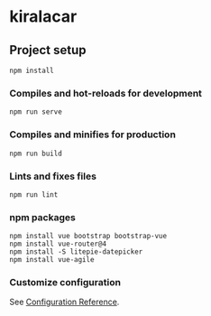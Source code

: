 # kiralacar

## Project setup
```
npm install
```

### Compiles and hot-reloads for development
```
npm run serve
```

### Compiles and minifies for production
```
npm run build
```

### Lints and fixes files
```
npm run lint
```
### npm packages
```
npm install vue bootstrap bootstrap-vue
npm install vue-router@4
npm install -S litepie-datepicker
npm install vue-agile
```

### Customize configuration
See [Configuration Reference](https://cli.vuejs.org/config/).
